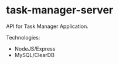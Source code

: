 # task-manager-server

API for Task Manager Application.

Technologies:
- NodeJS/Express
- MySQL/ClearDB
